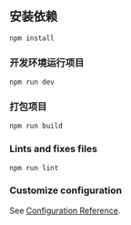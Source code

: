 # 

## 安装依赖
```
npm install
```

### 开发环境运行项目
```
npm run dev
```

### 打包项目
```
npm run build
```

### Lints and fixes files
```
npm run lint
```

### Customize configuration
See [Configuration Reference](https://cli.vuejs.org/config/).
